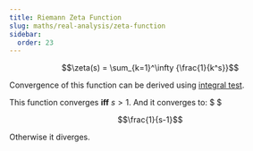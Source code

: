 ```yaml
---
title: Riemann Zeta Function
slug: maths/real-analysis/zeta-function
sidebar:
  order: 23
---
```


```math
\zeta(s) = \sum_{k=1}^\infty {\frac{1}{k^s}}
```

Convergence of this function can be derived using
[integral test](/maths/real-analysis/convergence-tests/#integral-test).

This function converges **iff** $s>1$. And it converges to: $ $

```math
\frac{1}{s-1}
```

Otherwise it diverges.
